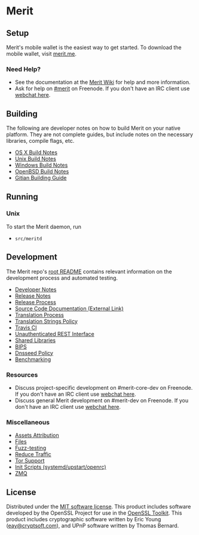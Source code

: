 Merit
=============

Setup
---------------------
Merit's mobile wallet is the easiest way to get started.
To download the mobile wallet, visit [merit.me](http://www.merit.me/get-started/index.html#DownloadMobile).

### Need Help?

* See the documentation at the [Merit Wiki](https://github.com/meritlabs/merit/wiki)
for help and more information.
* Ask for help on [#merit](http://webchat.freenode.net?channels=merit) on Freenode. If you don't have an IRC client use [webchat here](http://webchat.freenode.net?channels=merit).

Building
---------------------
The following are developer notes on how to build Merit on your native platform. They are not complete guides, but include notes on the necessary libraries, compile flags, etc.

- [OS X Build Notes](build-osx.md)
- [Unix Build Notes](build-unix.md)
- [Windows Build Notes](build-windows.md)
- [OpenBSD Build Notes](build-openbsd.md)
- [Gitian Building Guide](gitian-building.md)

Running
---------------------

### Unix

To start the Merit daemon, run
- `src/meritd`

Development
---------------------
The Merit repo's [root README](/README.md) contains relevant information on the development process and automated testing.

- [Developer Notes](developer-notes.md)
- [Release Notes](release-notes.md)
- [Release Process](release-process.md)
- [Source Code Documentation (External Link)](https://dev.visucore.com/merit/doxygen/)
- [Translation Process](translation_process.md)
- [Translation Strings Policy](translation_strings_policy.md)
- [Travis CI](travis-ci.md)
- [Unauthenticated REST Interface](REST-interface.md)
- [Shared Libraries](shared-libraries.md)
- [BIPS](bips.md)
- [Dnsseed Policy](dnsseed-policy.md)
- [Benchmarking](benchmarking.md)

### Resources
* Discuss project-specific development on #merit-core-dev on Freenode. If you don't have an IRC client use [webchat here](http://webchat.freenode.net/?channels=merit-core-dev).
* Discuss general Merit development on #merit-dev on Freenode. If you don't have an IRC client use [webchat here](http://webchat.freenode.net/?channels=merit-dev).

### Miscellaneous
- [Assets Attribution](assets-attribution.md)
- [Files](files.md)
- [Fuzz-testing](fuzzing.md)
- [Reduce Traffic](reduce-traffic.md)
- [Tor Support](tor.md)
- [Init Scripts (systemd/upstart/openrc)](init.md)
- [ZMQ](zmq.md)

License
---------------------
Distributed under the [MIT software license](/COPYING).
This product includes software developed by the OpenSSL Project for use in the [OpenSSL Toolkit](https://www.openssl.org/). This product includes
cryptographic software written by Eric Young ([eay@cryptsoft.com](mailto:eay@cryptsoft.com)), and UPnP software written by Thomas Bernard.
